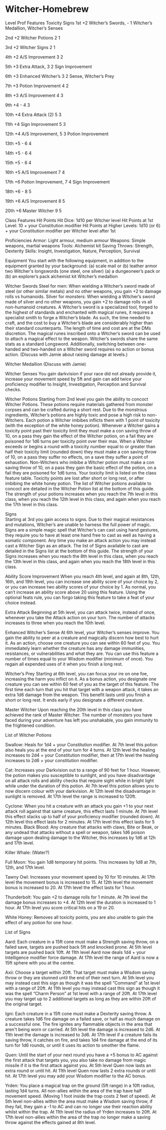 # Witcher-Homebrew


Level	Prof	Features			Toxicity		Signs
1st	+2	Witcher’s Swords, 		-		      	1
		Witcher’s Medallion,
		Witcher’s Senses
		
2nd	+2	Witcher Potions			2	     		1

3rd	+2	Witcher Signs			2			1

4th	+2	A/S Improvement	    		3	      		2

5th	+3	Extra Attack, 		  	3     			2
		Sign Improvement

6th	+3	Enhanced Witcher’s    		3         		2 
      Sense, Witcher’s Prey

7th	+3	Potion Improvement		4		      	2

8th	+3	A/S Improvement		    	4	      		3

9th	+4	-				4     			3

10th	+4	Extra Attack (2)		5     			3

11th	+4	Sign Improvement		5		      	3

12th	+4	A/S Improvement,		5		      	3
		Potion Improvement

13th	+5	-				6     			4

14th	+5	-				6     			4

15th	+5	-				6      			4

16th	+5	A/S Improvement		  	7      			4

17th	+6	Potion Improvement,		7     			4
		Sign Improvement

18th	+6	-				8     			5

19th	+6	A/S Improvement		  	8     			5

20th	+6	Master Witcher			9			5

Class Features
Hit Points
Hit Dice: 1d10 per Witcher level
Hit Points at 1st Level: 10 + your Constitution modifier
Hit Points at Higher Levels: 1d10 (or 6) + your Constitution modifier per Witcher level after 1st

Proficiencies
Armor: Light armour, medium armour
Weapons: Simple weapons, martial weapons
Tools: Alchemist kit
Saving Throws: Strength, Dexterity
Skills: Insight, Investigation, Nature, Perception, Survival

Equipment
You start with the following equipment, in addition to the equipment granted by your background:
(a) scale mail or (b) leather armor
two Witcher's longswords (one steel, one silver)
(a) a dungeoneer’s pack or (b) an explorer’s pack
alchemist kit
Witcher’s medallion

Witcher Swords
Steel for men: When wielding a Witcher’s sword made of steel (or other similar metals) and no other weapons, you gain +2 to damage rolls vs humanoids.
Silver for monsters: When wielding a Witcher’s sword made of silver and no other weapons, you gain +2 to damage rolls vs all non-humanoid creatures.
A Witcher’s sword is a specialized tool, forged to the highest of standards and enchanted with magical runes, it requires a specialist smith to forge a Witcher’s blade. As such, the time needed to craft, and the cost to buy a Witcher’s blade are considerably higher than their standard counterparts. The length of time and cost are at the DMs discretion.
The magical runes inscribed onto a Witcher’s sword can be used to attach a magical effect to the weapon.
Witcher’s swords share the same stats as a standard Longsword.
Additionally, switching between one-handed and two-handed on a Witcher sword requires no action or bonus action. (Discuss with Jamie about raising damage at levels.)

Witcher Medallion
(Discuss with Jamie)

Witcher Senses
You gain darkvision if your race did not already provide it, increase your movement speed by 5ft and gain can add twice your proficiency modifier to Insight, Investigation, Perception and Survival checks.

Witcher Potions
Starting from 2nd level you gain the ability to concoct Witcher Potions. These potions require materials gathered from monster corpses and can be crafted during a short rest. Due to the monstrous ingredients, Witcher’s potions are highly toxic and pose a high risk to non-Witchers.
Each potion a Witcher imbibes inflicts them with 1 point of toxicity (with the exception of the white honey potion). Whenever a Witcher gains a toxicity point past their toxicity limit they must make a con saving throw of 10, on a pass they gain the effect of the Witcher potion, on a fail they are poisoned for 1d6 turns per toxicity point over their max. When a Witcher exceeds or begins a round with a toxicity number equal to or greater than half their toxicity limit (rounded down) they must make a con saving throw of 10, on a pass they suffer no effects, on a save they suffer a point of exhaustion.
Non-Witchers who imbibe a Witcher potion must make a con saving throw of 10, on a pass they gain the basic effect of the potion, on a fail they are poisoned for 1d6 turns.
Your toxicity limit is listed on the class feature table. Toxicity points are lost after short or long rest, or after imbibing the white honey potion.
The list of Witcher potions available to concoct are detailed in the Witcher Potion list at the bottom of this guide.
The strength of your potions increases when you reach the 7th level in this class, when you reach the 12th level in this class, and again when you reach the 17th level in this class.

Signs    
Starting at 3rd you gain access to signs. Due to their magical resistances and mutations, Witcher’s are unable to harness the full power of magic. Signs are a simple magic spell that Witcher’s can cast using hand gestures, they require you to have at least one hand free to cast as well as having a somatic component.
Any time you make an attack action you may instead cast a Witcher Sign as an attack.
The list of Signs available to cast are detailed in the Signs list at the bottom of this guide.
The strength of your Signs increases when you reach the 8th level in this class, when you reach the 13th level in this class, and again when you reach the 18th level in this class.

Ability Score Improvement
When you reach 4th level, and again at 8th, 12th, 16th, and 19th level, you can increase one ability score of your choice by 2, or you can increase two ability scores of your choice by 1. As normal, you can’t increase an ability score above 20 using this feature.
Using the optional feats rule, you can forgo taking this feature to take a feat of your choice instead.

Extra Attack
Beginning at 5th level, you can attack twice, instead of once, whenever you take the Attack action on your turn.
The number of attacks increases to three when you reach the 10th level.

Enhanced Witcher’s Sense
At 6th level, your Witcher’s senses improve. You gain the ability to peer at a creature and magically discern how best to hurt it. As an action, choose one creature you can see within 60 feet of you. You immediately learn whether the creature has any damage immunities, resistances, or vulnerabilities and what they are. 
You can use this feature a number of times equal to your Wisdom modifier (minimum of once). You regain all expended uses of it when you finish a long rest.

Witcher’s Prey
Starting at 6th level, you can focus your ire on one foe, increasing the harm you inflict on it. As a bonus action, you designate one creature you can see within 60 feet of you as the target of this feature. The first time each turn that you hit that target with a weapon attack, it takes an extra 1d6 damage from the weapon.
This benefit lasts until you finish a short or long rest. It ends early if you designate a different creature.

Master Witcher
Upon reaching the 20th level in this class you have achieved the rank of Master Witcher. The number of monsters you have faced during your adventure has left you unshakable, you gain immunity to the frightened condition.

List of Witcher Potions

Swallow: Heals for 1d4 + your Constitution modifier. At 7th level this potion also heals you at the end of your turn for 4 turns. At 12th level the healing increases to 2d4 + your Constitution modifier, then at 17th level the healing increases to 2d6 + your constitution modifier.

Cat: Increases your Darkvision out to a range of 90 feet for 1 hour. However, the potion makes you susceptible to sunlight, and you have disadvantage on all attack rolls and ability checks that require sight while in bright light while under the duration of this potion. At 7th level this potion allows you to now discern colour with your darkvision. At 12th level the disadvantage in sunlight is removed. At 17th level the range is increased to 120ft.

Cyclone: When you hit a creature with an attack you gain +1 to your next attack roll against that same creature, this effect lasts 1 minute. At 7th level this effect stacks up to half of your proficiency modifier (rounded down). At 12th level this effect lasts for 2 minutes. At 17th level this effect lasts for 5 minutes.
Black Blood: Any creature that attacks with claws, Bite or Beak, or any undead that attacks without a spell or weapon, takes 1d6 poison damage upon dealing damage to the Witcher, this increases by 1d6 at 12h and 17th level.

Killer Whale: (Water?)

Full Moon: You gain 1d8 temporary hit points. This increases by 1d8 at 7th, 12th, and 17th level.

Tawny Owl: Increases your movement speed by 10 for 10 minutes. At 17th level the movement bonus is increased to 15. At 12th level the movement bonus is increased to 20. At 17th level the effect lasts for 1 hour.

Thunderbolt: You gain +2 to damage rolls for 1 minute. At 7th level the damage bonus increases to +4. At 12th level the duration is increased to 1 hour. At 17th level you score critical hits on a 19 or 20.

White Honey: Removes all toxicity points, you are also unable to gain the effect of any potion for one hour.

List of Signs

Aard: Each creature in a 15ft cone must make a Strength saving throw, on a failed save, targets are pushed back 5ft and knocked prone. 
At 5th level targets are pushed back 10ft. 
At 11th level Aard now deals 1d4 + your Intelligence modifier force damage.
At 17th level the range of Aard is now a 15ft sphere with you at the centre.

Axii: Choose a target within 20ft. That target must make a Wisdom saving throw or they are stunned until the end of their next turn. 
At 5th level you may instead cast this sign as though it was the spell “Command” at 1st level with a range of 20ft. 
At 11th level you may instead cast this sign as though it was the spell “Charm Person” at 1st level with a range of 20ft. 
At 17th level you may target up to 2 additional targets as long as they are within 20ft of the original target.

Igni: Each creature in a 15ft cone must make a Dexterity saving throw. A creature takes 1d6 fire damage on a failed save, or half as much damage on a successful one. The fire ignites any flammable objects in the area that aren't being worn or carried. 
At 5th level the damage is increased to 2d6. 
At 11th level the damage is increased to 3d6. 
At 17th level if a creature fails its saving throw, it catches on fire, and takes 1d4 fire damage at the end of its turn for 1d6 rounds, or until it uses its action to smother the flame.

Quen: Until the start of your next round you have a +5 bonus to AC against the first attack that targets you, you also take no damage from magic missile if it is the first attack against you. 
At 5th level Quen now lasts an extra round or until hit. 
At 11th level Quen now lasts 2 extra rounds or until hit. 
At 17th level you may add your Wisdom modifier to the AC bonus.

Yrden: You place a magical trap on the ground (5ft range) in a 10ft radius, lasting 1d4 turns. All non-allies within the area of the trap have half movement speed. (Moving 1 foot inside the trap costs 2 feet of speed). 
At 5th level non-allies within the area must make a Wisdom saving throw, if they fail, they gain a -1 to AC and can no longer use their reaction ability whilst within the trap. 
At 11th level the radius of Yrden increases to 20ft. 
At 17th level non-allies within the area of the trap no longer make a saving throw against the effects gained at 8th level.
